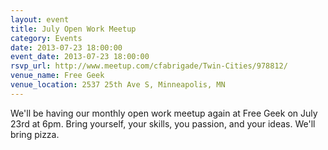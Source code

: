 ```yaml
---
layout: event 
title: July Open Work Meetup
category: Events
date: 2013-07-23 18:00:00
event_date: 2013-07-23 18:00:00
rsvp_url: http://www.meetup.com/cfabrigade/Twin-Cities/978812/
venue_name: Free Geek
venue_location: 2537 25th Ave S, Minneapolis, MN
---
```


We'll be having our monthly open work meetup again at Free Geek on July 23rd at
6pm. Bring yourself, your skills, you passion, and your ideas. We'll bring
pizza.
